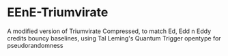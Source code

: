 # EEnE-Triumvirate
A modified version of Triumvirate Compressed, to match Ed, Edd n Eddy credits bouncy baselines, using Tal Leming's Quantum Trigger opentype for pseudorandomness
